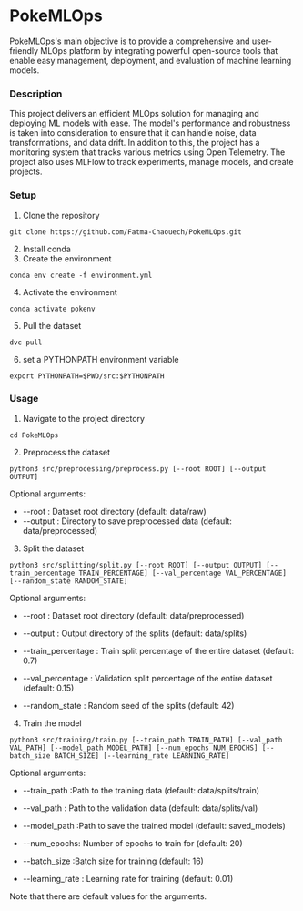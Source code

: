 # PokeMLOps

PokeMLOps's main objective is to provide a comprehensive and user-friendly MLOps platform by integrating powerful open-source tools that enable easy management, deployment, and evaluation of machine learning models. 

### Description
This project delivers an efficient MLOps solution for managing and deploying ML models with ease. The model's performance and robustness is taken into consideration to ensure that it can handle noise, data transformations, and data drift. In addition to this, the project has a monitoring system that tracks various metrics using Open Telemetry. The project also uses MLFlow to track experiments, manage models, and create projects.

### Setup
1. Clone the repository 
```
git clone https://github.com/Fatma-Chaouech/PokeMLOps.git
``` 
2. Install conda
3. Create the environment
```
conda env create -f environment.yml
``` 
4. Activate the environment
```
conda activate pokenv
```
5. Pull the dataset
```
dvc pull
```
6. set a PYTHONPATH environment variable
```
export PYTHONPATH=$PWD/src:$PYTHONPATH
```
### Usage
1. Navigate to the project directory
```
cd PokeMLOps
```
2. Preprocess the dataset
```
python3 src/preprocessing/preprocess.py [--root ROOT] [--output OUTPUT]
```
Optional arguments:
* --root : Dataset root directory (default: data/raw)
* --output : Directory to save preprocessed data (default: data/preprocessed)

3. Split the dataset
```
python3 src/splitting/split.py [--root ROOT] [--output OUTPUT] [--train_percentage TRAIN_PERCENTAGE] [--val_percentage VAL_PERCENTAGE] [--random_state RANDOM_STATE]
```

Optional arguments:

*  --root         :     Dataset root directory (default: data/preprocessed) 

* --output    : Output directory of the splits (default: data/splits) 

* --train_percentage :  Train split percentage of the entire dataset (default: 0.7) 

* --val_percentage   :  Validation split percentage of the entire dataset (default: 0.15) 

* --random_state  : Random seed of the splits (default: 42)

4. Train the model
```
python3 src/training/train.py [--train_path TRAIN_PATH] [--val_path VAL_PATH] [--model_path MODEL_PATH] [--num_epochs NUM_EPOCHS] [--batch_size BATCH_SIZE] [--learning_rate LEARNING_RATE]
```

Optional arguments:

* --train_path :Path to the training data (default: data/splits/train)

* --val_path : Path to the validation data (default: data/splits/val)

* --model_path :Path to save the trained model (default: saved_models)

* --num_epochs:  Number of epochs to train for (default: 20)

* --batch_size  :Batch size for training (default: 16)

* --learning_rate : Learning rate for training (default: 0.01)


Note that there are default values for the arguments.
